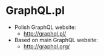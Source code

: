 # GraphQL.pl

* Polish GraphQL website:
  * http://graphql.pl/
* Based on main GraphQL website:
  * http://graphql.org/